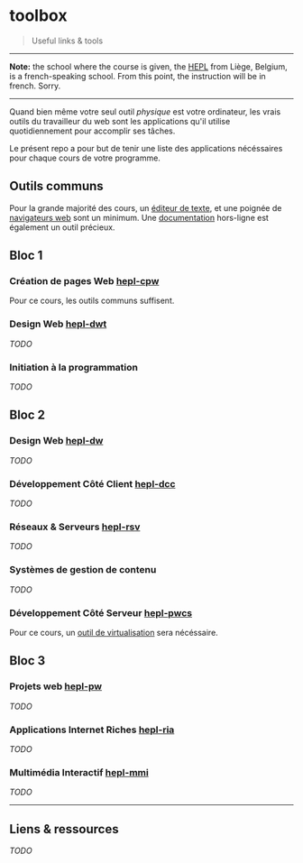 # toolbox

> Useful links &amp; tools

* * *

**Note:** the school where the course is given, the [HEPL](http://www.provincedeliege.be/hauteecole) from Liège, Belgium, is a french-speaking school. From this point, the instruction will be in french. Sorry.

* * *

Quand bien même votre seul outil _physique_ est votre ordinateur, les vrais outils du travailleur du web sont les applications qu'il utilise quotidiennement pour accomplir ses tâches.

Le présent repo a pour but de tenir une liste des applications nécéssaires pour chaque cours de votre programme.

## Outils communs

Pour la grande majorité des cours, un [éditeur de texte](./app/editeurs.md), et une poignée de [navigateurs web](./app/navigateurs.md) sont un minimum. Une [documentation](./app/divers.md#Documentation) hors-ligne est également un outil précieux.

## Bloc 1

### Création de pages Web [hepl-cpw](https://github.com/hepl-cpw)

Pour ce cours, les outils communs suffisent.

### Design Web [hepl-dwt](https://github.com/hepl-dwt)

_TODO_

### Initiation à la programmation 

_TODO_

## Bloc 2

### Design Web [hepl-dw](https://github.com/hepl-dw)

_TODO_

### Développement Côté Client [hepl-dcc](https://github.com/hepl-dcc)

_TODO_

### Réseaux & Serveurs [hepl-rsv](https://github.com/hepl-rsv)

_TODO_

### Systèmes de gestion de contenu

_TODO_

### Développement Côté Serveur [hepl-pwcs](https://github.com/hepl-pwcs)

Pour ce cours, un [outil de virtualisation](./app/divers.md#Virtualisation) sera nécéssaire.

## Bloc 3

### Projets web [hepl-pw](https://github.com/hepl-pw)

_TODO_

### Applications Internet Riches [hepl-ria](https://github.com/hepl-ria)

_TODO_

### Multimédia Interactif [hepl-mmi](https://github.com/hepl-mmi)

_TODO_

* * *

## Liens & ressources

_TODO_
